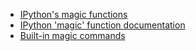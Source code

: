 <!--
Maintainer:   jeffskinnerbox@yahoo.com / www.jeffskinnerbox.me
Version:      0.0.1
-->

* [IPython's magic functions](http://cotique.me/blog/ipython-magic)
* [IPython 'magic' function documentation](https://github.com/lmmx/devnotes/wiki/IPython-%27magic%27-function-documentation#more)
* [Built-in magic commands](http://ipython.readthedocs.io/en/stable/interactive/magics.html)
